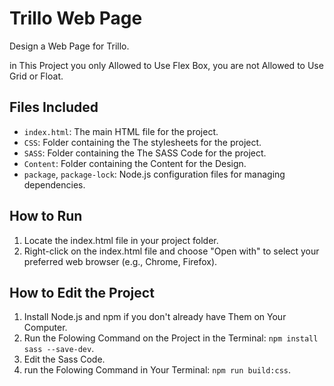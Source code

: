 # Trillo Web Page
Design a Web Page for Trillo.

in This Project you only Allowed to Use Flex Box, you are not Allowed to Use Grid or Float. 

## Files Included
- `index.html`: The main HTML file for the project.
- `CSS`: Folder containing the The stylesheets for the project.
- `SASS`: Folder containing the The SASS Code for the project.
- `Content`: Folder containing the Content for the Design.
- `package`, `package-lock`: Node.js configuration files for managing dependencies.

## How to Run
1. Locate the index.html file in your project folder.
2. Right-click on the index.html file and choose "Open with" to select your preferred web browser (e.g., Chrome, Firefox).

## How to Edit the Project
1. Install Node.js and npm if you don't already have Them on Your Computer.
2. Run the Folowing Command on the Project in the Terminal: `npm install sass --save-dev`.
3. Edit the Sass Code.
4. run the Folowing Command in Your Terminal: `npm run build:css`.


